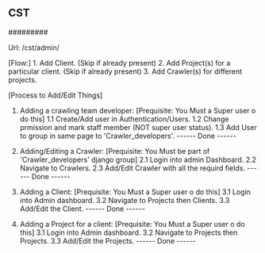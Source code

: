 ## CST ##
#########

Url: /cst/admin/

[Flow:]
    1. Add Client. (Skip if already present)
    2. Add Project(s) for a particular client. (Skip if already present)
    3. Add Crawler(s) for different projects.

[Process to Add/Edit Things]

1. Adding a crawling team developer:
    [Prequisite: You Must a Super user o do this]
    1.1 Create/Add user in Authentication/Users.
    1.2 Change prmission and mark staff member (NOT super user status).
    1.3 Add User to group in same page to 'Crawler_developers'.
------ Done ------

2. Adding/Editing a Crawler:
    [Prequisite: You Must be part of 'Crawler_developers' django group]
    2.1 Login into admin Dashboard.
    2.2 Navigate to Crawlers.
    2.3 Add/Edit Crawler with all the requird fields.
------ Done ------

3. Adding a Client:
    [Prequisite: You Must a Super user o do this]
    3.1 Login into Admin dashboard.
    3.2 Navigate to Projects then Clients.
    3.3 Add/Edit the Client.
------ Done ------

4. Adding a Project for a client:
    [Prequisite: You Must a Super user o do this]
    3.1 Login into Admin dashboard.
    3.2 Navigate to Projects then Projects.
    3.3 Add/Edit the Projects.
------ Done ------

